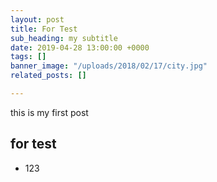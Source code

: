 ```yaml
---
layout: post
title: For Test
sub_heading: my subtitle
date: 2019-04-28 13:00:00 +0000
tags: []
banner_image: "/uploads/2018/02/17/city.jpg"
related_posts: []

---
```

this is my first post

## for test 

* 123